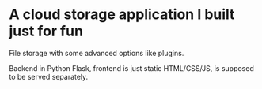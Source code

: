 
# A cloud storage application I built just for fun

File storage with some advanced options like plugins.

Backend in Python Flask, frontend is just static HTML/CSS/JS, is supposed to be served separately.
